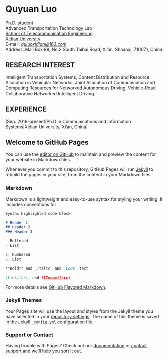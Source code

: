 # Quyuan Luo

Ph.D. student  
Advanced Transportation Technology Lab  
[School of Telecommunication Engineering](http://ste.xidian.edu.cn/english/index/school_introduction.htm)  
[Xidian University](https://en.xidian.edu.cn/)  
E-mail: *quluoxidian@163.com*  
Address: Mail Box 88, No.2 South Taibai Road, Xi’an, Shaanxi, 710071, China

## RESEARCH INTEREST
Intelligent Transportation Systems, Content Distribution and Resource Allocation in Vehicular Networks, Joint Allocation of Communication and Computing Resources for Networked Autonomous Driving, Vehicle-Road Collaborative Networked Intelligent Driving.

## EXPERIENCE
|Sep. 2016-present|Ph.D in Communications and Information Systems|Xidian University, Xi’an, China|



## Welcome to GitHub Pages

You can use the [editor on GitHub](https://github.com/Luoquyuan/HomePage/edit/master/index.md) to maintain and preview the content for your website in Markdown files.

Whenever you commit to this repository, GitHub Pages will run [Jekyll](https://jekyllrb.com/) to rebuild the pages in your site, from the content in your Markdown files.

### Markdown

Markdown is a lightweight and easy-to-use syntax for styling your writing. It includes conventions for

```markdown
Syntax highlighted code block

# Header 1
## Header 2
### Header 3

- Bulleted
- List

1. Numbered
2. List

**Bold** and _Italic_ and `Code` text

[Link](url) and ![Image](src)
```

For more details see [GitHub Flavored Markdown](https://guides.github.com/features/mastering-markdown/).

### Jekyll Themes

Your Pages site will use the layout and styles from the Jekyll theme you have selected in your [repository settings](https://github.com/Luoquyuan/HomePage/settings). The name of this theme is saved in the Jekyll `_config.yml` configuration file.

### Support or Contact

Having trouble with Pages? Check out our [documentation](https://help.github.com/categories/github-pages-basics/) or [contact support](https://github.com/contact) and we’ll help you sort it out.

